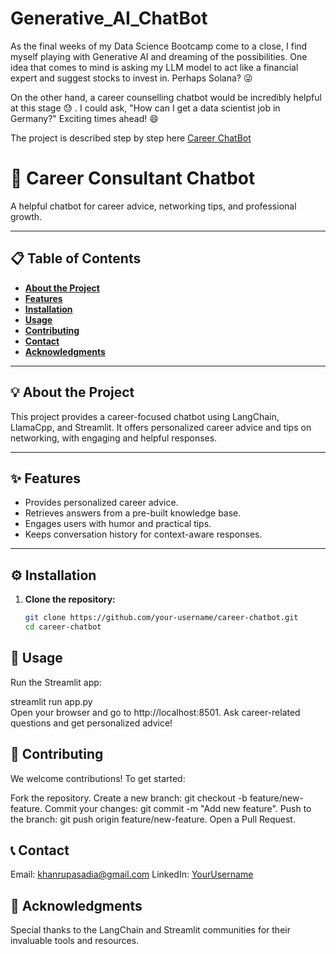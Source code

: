 # Generative_AI_ChatBot

As the final weeks of my Data Science Bootcamp come to a close, I find myself playing with Generative AI and dreaming of the possibilities. One idea that comes to mind is asking my LLM model to act like a financial expert and suggest stocks to invest in. Perhaps Solana? 😜

On the other hand, a career counselling chatbot would be incredibly helpful at this stage 😓 . I could ask, "How can I get a data scientist job in Germany?" Exciting times ahead! 😄

The project is described step by step here [Career ChatBot](https://medium.com/p/41bafc68bd3a#1a98-ddb8fe3909af)

# 🚀 **Career Consultant Chatbot**  
A helpful chatbot for career advice, networking tips, and professional growth.

---

## 📋 **Table of Contents**  
- [**About the Project**](#about-the-project)  
- [**Features**](#features)  
- [**Installation**](#installation)  
- [**Usage**](#usage)  
- [**Contributing**](#contributing)  
- [**Contact**](#contact)  
- [**Acknowledgments**](#acknowledgments)  

---

## 💡 **About the Project**  
This project provides a career-focused chatbot using LangChain, LlamaCpp, and Streamlit. It offers personalized career advice and tips on networking, with engaging and helpful responses.

---

## ✨ **Features**  
- Provides personalized career advice.  
- Retrieves answers from a pre-built knowledge base.  
- Engages users with humor and practical tips.  
- Keeps conversation history for context-aware responses.  

---

## ⚙️ **Installation**  

1. **Clone the repository:**  
   ```bash
   git clone https://github.com/your-username/career-chatbot.git  
   cd career-chatbot  

## 🚀 **Usage**

Run the Streamlit app:

streamlit run app.py  
Open your browser and go to http://localhost:8501.
Ask career-related questions and get personalized advice!

## 🤝 **Contributing**

We welcome contributions! To get started:

Fork the repository.
Create a new branch: git checkout -b feature/new-feature.
Commit your changes: git commit -m "Add new feature".
Push to the branch: git push origin feature/new-feature.
Open a Pull Request.

## 📞 **Contact**

Email: khanrupasadia@gmail.com
LinkedIn: [YourUsername](https://www.linkedin.com/in/sadia-khan-rupa/)

## 🙌 **Acknowledgments**

Special thanks to the LangChain and Streamlit communities for their invaluable tools and resources.

